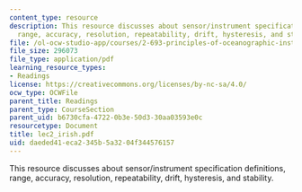 ```yaml
---
content_type: resource
description: This resource discusses about sensor/instrument specification definitions,
  range, accuracy, resolution, repeatability, drift, hysteresis, and stability.
file: /ol-ocw-studio-app/courses/2-693-principles-of-oceanographic-instrument-systems-sensors-and-measurements-13-998-spring-2004/daeded41eca2345b5a3204f344576157_lec2_irish.pdf
file_size: 296073
file_type: application/pdf
learning_resource_types:
- Readings
license: https://creativecommons.org/licenses/by-nc-sa/4.0/
ocw_type: OCWFile
parent_title: Readings
parent_type: CourseSection
parent_uid: b6730cfa-4722-0b3e-50d3-30aa03593e0c
resourcetype: Document
title: lec2_irish.pdf
uid: daeded41-eca2-345b-5a32-04f344576157
---
```

This resource discusses about sensor/instrument specification definitions, range, accuracy, resolution, repeatability, drift, hysteresis, and stability.